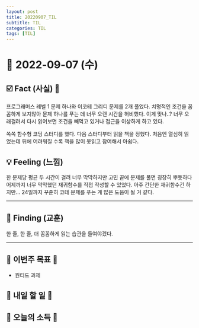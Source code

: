 ```yaml
---
layout: post
title: 20220907_TIL
subtitle: TIL
categories: TIL
tags: [TIL]
---
```




# 📆 2022-09-07 (수)



## ☑️ Fact (사실) 📑

프로그래머스 레벨 1 문제 하나와 이코테 그리디 문제를 2개 풀었다. 치명적인 조건을 꼼꼼하게 보지않아 문제 하나를 푸는 데 너무 오랜 시간을 허비했다. 
이게 맞나..? 너무 오래걸려서 다시 읽어보면 조건을 빼먹고 있거나 접근을 이상하게 하고 있다.

쏙쏙 함수형 코딩 스터디를 했다. 다음 스터디부터 읽을 책을 정했다.
처음엔 열심히 읽었는데 뒤에 어려워질 수록 책을 많이 못읽고 참여해서 아쉽다.


## 💡 Feeling (느낌)

한 문제당 평균 두 시간이 걸려 너무 막막하지만 고민 끝에 문제를 풀면 굉장히 뿌듯하다
어제까지 너무 막막했던 재귀함수를 직접 작성할 수 있었다.
아주 간단한 재귀함수긴 하지만... 24일까지 꾸준히 코테 문제를 푸는 게 많은 도움이 될 거 같다.

***



## 🎯 Finding (교훈)


 한 줄, 한 줄, 더 꼼꼼하게 읽는 습관을 들여야겠다. 


***




## 🏁 이번주 목표 🏁
- 원티드 과제


## 🎯 내일 할 일 🎯


## 🌅 오늘의 소득 🌅
